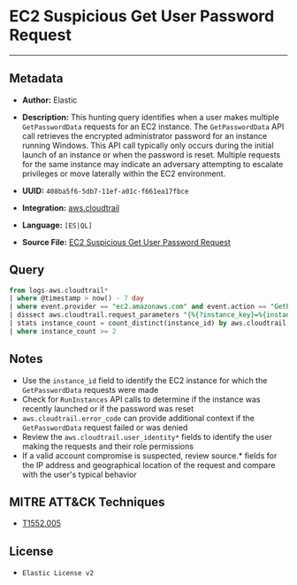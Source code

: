 # EC2 Suspicious Get User Password Request

---

## Metadata

- **Author:** Elastic
- **Description:** This hunting query identifies when a user makes multiple `GetPasswordData` requests for an EC2 instance. The `GetPasswordData` API call retrieves the encrypted administrator password for an instance running Windows. This API call typically only occurs during the initial launch of an instance or when the password is reset. Multiple requests for the same instance may indicate an adversary attempting to escalate privileges or move laterally within the EC2 environment.

- **UUID:** `408ba5f6-5db7-11ef-a01c-f661ea17fbce`
- **Integration:** [aws.cloudtrail](https://docs.elastic.co/integrations/aws/cloudtrail)
- **Language:** `[ES|QL]`
- **Source File:** [EC2 Suspicious Get User Password Request](../queries/ec2_suspicious_get_user_password_request.toml)

## Query

```sql
from logs-aws.cloudtrail*
| where @timestamp > now() - 7 day
| where event.provider == "ec2.amazonaws.com" and event.action == "GetPasswordData"
| dissect aws.cloudtrail.request_parameters "{%{?instance_key}=%{instance_id}}"
| stats instance_count = count_distinct(instance_id) by aws.cloudtrail.user_identity.arn
| where instance_count >= 2
```

## Notes

- Use the `instance_id` field to identify the EC2 instance for which the `GetPasswordData` requests were made
- Check for `RunInstances` API calls to determine if the instance was recently launched or if the password was reset
- `aws.cloudtrail.error_code` can provide additional context if the `GetPasswordData` request failed or was denied
- Review the `aws.cloudtrail.user_identity*` fields to identify the user making the requests and their role permissions
- If a valid account compromise is suspected, review source.* fields for the IP address and geographical location of the request and compare with the user's typical behavior

## MITRE ATT&CK Techniques

- [T1552.005](https://attack.mitre.org/techniques/T1552/005)

## License

- `Elastic License v2`
